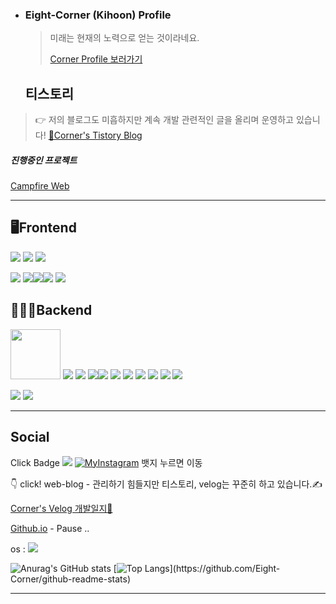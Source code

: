 - ### Eight-Corner (Kihoon) Profile

  > 미래는 현재의 노력으로 얻는 것이라네요.
  >
  > [Corner Profile 보러가기](https://github.com/Eight-Corner/Eight-Corner/blob/main/Intro.md)


  ## 티스토리

>   👉 저의 블로그도 미흡하지만 계속 개발 관련적인 글을 올리며 운영하고 있습니다! [🌱Corner's Tistory Blog](https://iu-corner.tistory.com)


##### 진행중인 프로젝트 
[Campfire Web](https://front-campfire-web.vercel.app/)

---

## **🖥Frontend**



<img src="https://img.shields.io/badge/HTML5-black?style=flat&logo=HTML5&logoColor=E34f26"/> <img src="https://img.shields.io/badge/CSS3-black?style=flat&logo=CSS3&logoColor=1572b6"/> <img src="https://img.shields.io/badge/JavaScript-black?style=flat&logo=JavaScript&logoColor=f7df1e"/> 

<img src="https://img.shields.io/badge/Vue.js-3DDC84?style=flat-square&logo=Vue.js&logoColor=white"/> <img src="https://img.shields.io/badge/Ionic-white?style=flat&logo=Ionic&logoColor=3880FF"/><img src="https://img.shields.io/badge/Ant Design-white?style=flat&logo=Ant Design&logoColor=0170fe"/><img src="https://img.shields.io/badge/React-61DAFB?style=square&logo=React&logoColor=white"/> <img src="https://img.shields.io/badge/NuxtJS-green?style=flat&logo=Nuxt.js&logoColor=000000"/>



## **🧑🏻‍💻Backend**

<img src="https://img.shields.io/badge/Go-white?style=flat&logo=Go&logoColor=blue" width="80"/>   <img src="https://img.shields.io/badge/Node-Express-green?style=flat&logo=Express&logoColor=000000"/>  <img src="https://img.shields.io/badge/Node.js-339933?style=flat-square&logo=node.js&logoColor=white"/> <img src="https://img.shields.io/badge/Java-white?style=flat&logo=Java&logoColor=007396"/><img src="https://img.shields.io/badge/Spring-black?style=flat&logo=Spring&logoColor=6db33f"/> <img src="https://img.shields.io/badge/RDBMS-MySQL-4479a1?style=flat&logo=MySQL&logoColor=4479a1"/> <img src="https://img.shields.io/badge/RDBMS-Oracle-f80000?style=flat&logo=Oracle&logoColor=f80000"/> <img src="https://img.shields.io/badge/RDBMS-SQLite3-003b57?style=flat&logo=MySQL&logoColor=003b57"/> <img src="https://img.shields.io/badge/Sequelize-52B0E7?style=for-the-badge&logo=Sequelize&logoColor=white"/>  <img src="https://img.shields.io/badge/CentOS-white?style=flat&logo=CentOS&logoColor=262577"/> <img src="https://img.shields.io/badge/Linux-Ubuntu-e95420?style=flat&logo=Ubuntu&logoColor=e95420"/> 



 <img src="https://img.shields.io/badge/Bitbucket-black?style=flat&logo=Bitbucket&logoColor=0052cc"/> <img src="https://img.shields.io/badge/Git-black?style=flat&logo=Git&logoColor=f05032"/> 

---

  ## **Social**

  

  Click Badge [![](https://img.shields.io/badge/GitHub-100000?style=for-the-badge&logo=github&logoColor=white)](https://github.com/eight-corner)  [![MyInstagram](https://img.shields.io/badge/Instagram-E4405F?style=for-the-badge&logo=instagram&logoColor=white)](https://instagram.com/kingrlgns/) 뱃지 누르면 이동

  

  👇 click! web-blog - 관리하기 힘들지만 티스토리, velog는 꾸준히 하고 있습니다.✍️

  [Corner's Velog 개발일지🌱](https://velog.io/@corner3499)

  [Github.io](https://eight-corner.github.io) - Pause ..



  os : <img src="https://img.shields.io/badge/mac%20os-000000?style=for-the-badge&logo=apple&logoColor=white" />

![Anurag's GitHub stats](https://github-readme-stats.vercel.app/api?username=Eight-Corner&show_icons=true&theme=tokyonight)
[![Top Langs](https://github-readme-stats.vercel.app/api/top-langs/?username=Eight-Corner&layout=compact&langs_count=10&hide=HTML,Shell,Less,TSQL,PLSQL,XSLT,Ruby,)](https://github.com/Eight-Corner/github-readme-stats)

---

<!-- 

  Recent Learning Projects Web. 
  [🌐Corner Mall : Connect Link](https://corner-mall-client.vercel.app/)

  -->

  <!--

    `<img src="https://img.shields.io/badge/라벨?style=flat-square&logo=node.js&logoColor=white"/>`

  라벨은 보통 뱃지에 보여질 `이름-색상코드` 형식

  이후 쿼리스트링 형식으로 ?style=flat-square (거의 고정) &logo와 &logoColor는 

  [simpleicons.org](https://simpleicons.org)에서 확인한다.

  

  https://img.shields.io/badge/Node.js-339933<MESSAGE>-<COLOR> 

  -->

  <!--
  **Eight-Corner/Eight-Corner** is a ✨ _special_ ✨ repository because its `README.md` (this file) appears on your GitHub profile.

  Here are some ideas to get you started:

  - 🔭 I’m currently working on ...
  - 🌱 I’m currently learning ...
  - 👯 I’m looking to collaborate on ...
  - 🤔 I’m looking for help with ...
  - 💬 Ask me about ...
  - 📫 How to reach me: ...
  - 😄 Pronouns: ...
  - ⚡ Fun fact: ...
    -->
